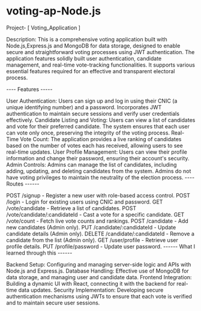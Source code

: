 # voting-ap-Node.js
Project- [ Voting_Application ]

Description: This is a comprehensive voting application built with Node.js,Express.js and MongoDB for data storage, designed to enable secure and straightforward voting processes using JWT authentication. The application features solidly built user authentication, candidate management, and real-time vote-tracking functionalities. It supports various essential features required for an effective and transparent electoral process.

---- Features -----

User Authentication: Users can sign up and log in using their CNIC (a unique identifying number) and a password. Incorporates JWT authentication to maintain secure sessions and verify user credentials effectively.
Candidate Listing and Voting: Users can view a list of candidates and vote for their preferred candidate. The system ensures that each user can vote only once, preserving the integrity of the voting process.
Real-Time Vote Count: The application provides a live ranking of candidates based on the number of votes each has received, allowing users to see real-time updates.
User Profile Management: Users can view their profile information and change their password, ensuring their account's security.
Admin Controls: Admins can manage the list of candidates, including adding, updating, and deleting candidates from the system. Admins do not have voting privileges to maintain the neutrality of the election process.
---- Routes ------

POST /signup - Register a new user with role-based access control.
POST /login - Login for existing users using CNIC and password.
GET /vote/candidate - Retrieve a list of candidates.
POST /vote/candidate/:candidateId - Cast a vote for a specific candidate.
GET /vote/count - Fetch live vote counts and rankings.
POST /candidate - Add new candidates (Admin only).
PUT /candidate/:candidateId - Update candidate details (Admin only).
DELETE /candidate/:candidateId - Remove a candidate from the list (Admin only).
GET /user/profile - Retrieve user profile details.
PUT /profile/password - Update user password.
------ What I learned through this ------

Backend Setup: Configuring and managing server-side logic and APIs with Node.js and Express.js.
Database Handling: Effective use of MongoDB for data storage, and managing user and candidate data.
Frontend Integration: Building a dynamic UI with React, connecting it with the backend for real-time data updates.
Security Implementation: Developing secure authentication mechanisms using JWTs to ensure that each vote is verified and to maintain secure user sessions.
